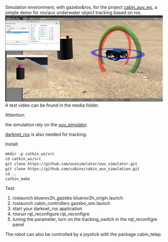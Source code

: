 Simulation environment, with gazebo&ros, for the project [cabin_auv_ws](https://github.com/cabinx/cabin_auv_ws), a simple demo for rov/auv underwater object tracking based on ros.
![image](https://github.com/cabinx/cabin_auv_simulation/blob/main/media/test_image.png)
A test video can be found in the media folder.

Attention:

the simulation rely on the [uuv_simulator](https://github.com/uuvsimulator/uuv_simulator).

[darknet_ros](https://github.com/leggedrobotics/darknet_ros) is also needed for tracking.

Install:
```
mkdir -p catkin_ws/src
cd catkin_ws/src
git clone https://github.com/uuvsimulator/uuv_simulator.git
git clone https://github.com/cabinx/cabin_auv_simulation.git
cd ..
catkin_make
```

Test:
1. roslaunch bluerov2h_gazebo bluerov2h_origin.launch
2. roslaunch cabin_controllers gazebo_sim.launch
3. start your darknet_ros application
4. rosrun rqt_reconfigure rqt_reconfigre
5. tuning the parameter, turn on the tracking_switch in the rqt_reconfigre panel

The robot can also be controlled by a joystick with the package cabin_telep.
